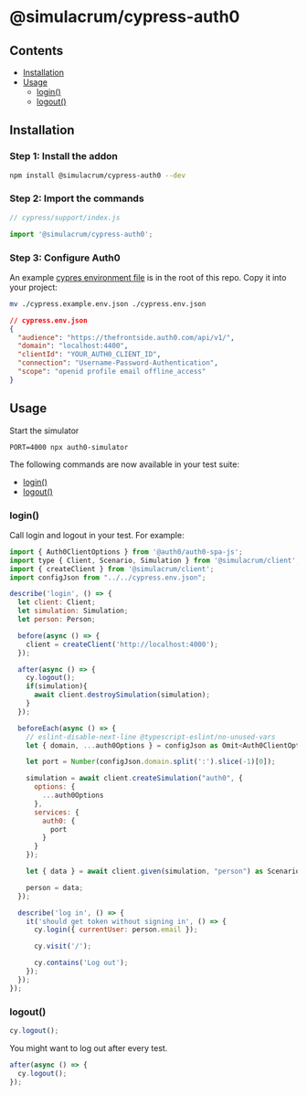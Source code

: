 # @simulacrum/cypress-auth0

## Contents

- [Installation](#installation)
- [Usage](#usage)
  - [login()](#login)
  - [logout()](#logout)

## Installation

### Step 1: Install the addon

```sh
npm install @simulacrum/cypress-auth0 --dev
```

### Step 2: Import the commands

```js
// cypress/support/index.js

import '@simulacrum/cypress-auth0';
```

### Step 3: Configure Auth0

An example [cypres environment file](./cypress.example.env.json) is in the root of this repo.  Copy it into your project:

```bash
mv ./cypress.example.env.json ./cypress.env.json
```

```json
// cypress.env.json
{
  "audience": "https://thefrontside.auth0.com/api/v1/",
  "domain": "localhost:4400",
  "clientId": "YOUR_AUTH0_CLIENT_ID",
  "connection": "Username-Password-Authentication",
  "scope": "openid profile email offline_access"
}
```

## Usage

Start the simulator

```shell
PORT=4000 npx auth0-simulator
```

The following commands are now available in your test suite:

- [login()](#login)
- [logout()](#logout)

### login()

Call login and logout in your test. For example:

```js
import { Auth0ClientOptions } from '@auth0/auth0-spa-js';
import type { Client, Scenario, Simulation } from '@simulacrum/client';
import { createClient } from '@simulacrum/client';
import configJson from "../../cypress.env.json";

describe('login', () => {
  let client: Client;
  let simulation: Simulation;
  let person: Person;

  before(async () => {
    client = createClient('http://localhost:4000');
  });

  after(async () => {
    cy.logout();
    if(simulation){
      await client.destroySimulation(simulation);
    }
  });

  beforeEach(async () => {
    // eslint-disable-next-line @typescript-eslint/no-unused-vars
    let { domain, ...auth0Options } = configJson as Omit<Auth0ClientOptions, 'client_id'> & { clientId: string };

    let port = Number(configJson.domain.split(':').slice(-1)[0]);

    simulation = await client.createSimulation("auth0", {
      options: {
        ...auth0Options
      },
      services: {
        auth0: {
          port
        }
      }
    });

    let { data } = await client.given(simulation, "person") as Scenario<Person>;

    person = data;
  });

  describe('log in', () => {
    it('should get token without signing in', () => {
      cy.login({ currentUser: person.email });

      cy.visit('/');

      cy.contains('Log out');
    });
  });
});
```

### logout()

```js
cy.logout();
```

You might want to log out after every test.

```js
after(async () => {
  cy.logout();
});
```
